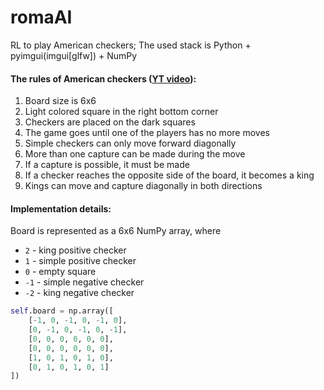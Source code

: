 # romaAI
RL to play American checkers;
The used stack is Python + pyimgui(imgui[glfw]) + NumPy

#### The rules of American checkers ([YT video](https://youtu.be/ScKIdStgAfU)):
1. Board size is 6x6
2. Light colored square in the right bottom corner
3. Checkers are placed on the dark squares
4. The game goes until one of the players has no more moves
5. Simple checkers can only move forward diagonally
6. More than one capture can be made during the move
7. If a capture is possible, it must be made
8. If a checker reaches the opposite side of the board, it becomes a king
9. Kings can move and capture diagonally in both directions

#### Implementation details:
Board is represented as a 6x6 NumPy array, where
* `2` - king positive checker
* `1` - simple positive checker
* `0` - empty square
* `-1` - simple negative checker
* `-2` - king negative checker
```python
self.board = np.array([
	[-1, 0, -1, 0, -1, 0],
	[0, -1, 0, -1, 0, -1],
	[0, 0, 0, 0, 0, 0],
	[0, 0, 0, 0, 0, 0],
	[1, 0, 1, 0, 1, 0],
	[0, 1, 0, 1, 0, 1]
])
```